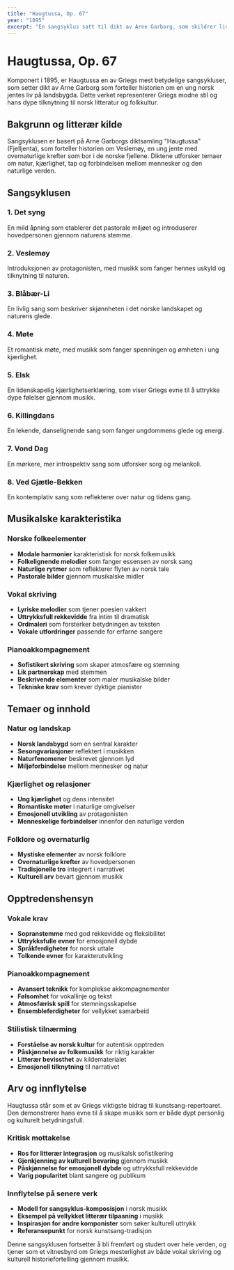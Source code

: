 ```yaml
---
title: "Haugtussa, Op. 67"
year: "1895"
excerpt: "En sangsyklus satt til dikt av Arne Garborg, som skildrer livet til en ung jente på norsk landsbygd."
---
```


# Haugtussa, Op. 67

Komponert i 1895, er Haugtussa en av Griegs mest betydelige sangsykluser, som setter dikt av Arne Garborg som forteller historien om en ung norsk jentes liv på landsbygda. Dette verket representerer Griegs modne stil og hans dype tilknytning til norsk litteratur og folkkultur.

## Bakgrunn og litterær kilde

Sangsyklusen er basert på Arne Garborgs diktsamling "Haugtussa" (Fjelljenta), som forteller historien om Veslemøy, en ung jente med overnaturlige krefter som bor i de norske fjellene. Diktene utforsker temaer om natur, kjærlighet, tap og forbindelsen mellom mennesker og den naturlige verden.

## Sangsyklusen

### 1. Det syng
En mild åpning som etablerer det pastorale miljøet og introduserer hovedpersonen gjennom naturens stemme.

### 2. Veslemøy
Introduksjonen av protagonisten, med musikk som fanger hennes uskyld og tilknytning til naturen.

### 3. Blåbær-Li
En livlig sang som beskriver skjønnheten i det norske landskapet og naturens glede.

### 4. Møte
Et romantisk møte, med musikk som fanger spenningen og ømheten i ung kjærlighet.

### 5. Elsk
En lidenskapelig kjærlighetserklæring, som viser Griegs evne til å uttrykke dype følelser gjennom musikk.

### 6. Killingdans
En lekende, danselignende sang som fanger ungdommens glede og energi.

### 7. Vond Dag
En mørkere, mer introspektiv sang som utforsker sorg og melankoli.

### 8. Ved Gjætle-Bekken
En kontemplativ sang som reflekterer over natur og tidens gang.

## Musikalske karakteristika

### Norske folkeelementer
- **Modale harmonier** karakteristisk for norsk folkemusikk
- **Folkelignende melodier** som fanger essensen av norsk sang
- **Naturlige rytmer** som reflekterer flyten av norsk tale
- **Pastorale bilder** gjennom musikalske midler

### Vokal skriving
- **Lyriske melodier** som tjener poesien vakkert
- **Uttrykksfull rekkevidde** fra intim til dramatisk
- **Ordmaleri** som forsterker betydningen av teksten
- **Vokale utfordringer** passende for erfarne sangere

### Pianoakkompagnement
- **Sofistikert skriving** som skaper atmosfære og stemning
- **Lik partnerskap** med stemmen
- **Beskrivende elementer** som maler musikalske bilder
- **Tekniske krav** som krever dyktige pianister

## Temaer og innhold

### Natur og landskap
- **Norsk landsbygd** som en sentral karakter
- **Sesongvariasjoner** reflektert i musikken
- **Naturfenomener** beskrevet gjennom lyd
- **Miljøforbindelse** mellom mennesker og natur

### Kjærlighet og relasjoner
- **Ung kjærlighet** og dens intensitet
- **Romantiske møter** i naturlige omgivelser
- **Emosjonell utvikling** av protagonisten
- **Menneskelige forbindelser** innenfor den naturlige verden

### Folklore og overnaturlig
- **Mystiske elementer** av norsk folklore
- **Overnaturlige krefter** av hovedpersonen
- **Tradisjonelle tro** integrert i narrativet
- **Kulturell arv** bevart gjennom musikk

## Opptredenshensyn

### Vokale krav
- **Sopranstemme** med god rekkevidde og fleksibilitet
- **Uttrykksfulle evner** for emosjonell dybde
- **Språkferdigheter** for norsk uttale
- **Tolkende evner** for karakterutvikling

### Pianoakkompagnement
- **Avansert teknikk** for komplekse akkompagnementer
- **Følsomhet** for vokallinje og tekst
- **Atmosfærisk spill** for stemningsskapelse
- **Ensembleferdigheter** for vellykket samarbeid

### Stilistisk tilnærming
- **Forståelse av norsk kultur** for autentisk opptreden
- **Påskjønnelse av folkemusikk** for riktig karakter
- **Litterær bevissthet** av kildematerialet
- **Emosjonell tilknytning** til narrativet

## Arv og innflytelse

Haugtussa står som et av Griegs viktigste bidrag til kunstsang-repertoaret. Den demonstrerer hans evne til å skape musikk som er både dypt personlig og kulturelt betydningsfull.

### Kritisk mottakelse
- **Ros for litterær integrasjon** og musikalsk sofistikering
- **Gjenkjenning av kulturell bevaring** gjennom musikk
- **Påskjønnelse for emosjonell dybde** og uttrykksfull rekkevidde
- **Varig popularitet** blant sangere og publikum

### Innflytelse på senere verk
- **Modell for sangsyklus-komposisjon** i norsk musikk
- **Eksempel på vellykket litterær tilpasning** i musikk
- **Inspirasjon for andre komponister** som søker kulturell uttrykk
- **Referansepunkt** for norsk kunstsang-tradisjon

Denne sangsyklusen fortsetter å bli fremført og studert over hele verden, og tjener som et vitnesbyrd om Griegs mesterlighet av både vokal skriving og kulturell historiefortelling gjennom musikk.
